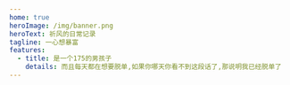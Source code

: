 ```yaml
---
home: true
heroImage: /img/banner.png
heroText: 祈风的日常记录
tagline: 一心想暴富
features:
  - title: 是一个175的男孩子
    details: 而且每天都在想要脱单,如果你哪天你看不到这段话了,那说明我已经脱单了
---
```


